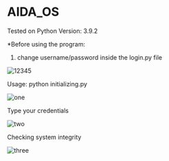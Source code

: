 # AIDA_OS
Tested on Python Version: 3.9.2

*Before using the program:
1. change username/password inside the login.py file

![12345](https://user-images.githubusercontent.com/29146438/118899618-ce368d00-b917-11eb-9dc0-89669d309c55.PNG)

Usage: python initializing.py

![one](https://user-images.githubusercontent.com/29146438/118894326-b0175f80-b90c-11eb-99b1-469f6f3e3d15.PNG)

Type your credentials

![two](https://user-images.githubusercontent.com/29146438/118894368-c32a2f80-b90c-11eb-8999-60ce22af73e7.PNG)

Checking system integrity

![three](https://user-images.githubusercontent.com/29146438/118894440-e7860c00-b90c-11eb-916b-56b6bd1fa367.PNG)
